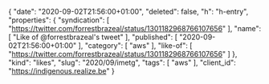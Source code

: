 {
  "date": "2020-09-02T21:56:00+01:00",
  "deleted": false,
  "h": "h-entry",
  "properties": {
    "syndication": [
      "https://twitter.com/forrestbrazeal/status/1301182968766107656"
    ],
    "name": [
      "Like of @forrestbrazeal's tweet"
    ],
    "published": [
      "2020-09-02T21:56:00+01:00"
    ],
    "category": [
      "aws"
    ],
    "like-of": [
      "https://twitter.com/forrestbrazeal/status/1301182968766107656"
    ]
  },
  "kind": "likes",
  "slug": "2020/09/imetg",
  "tags": [
    "aws"
  ],
  "client_id": "https://indigenous.realize.be"
}
